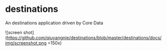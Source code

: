 # destinations
An destinations application driven by Core Data

![screen shot](https://github.com/qiuyangnie/destinations/blob/master/destinations/docs/img/screenshot.png =150x)
